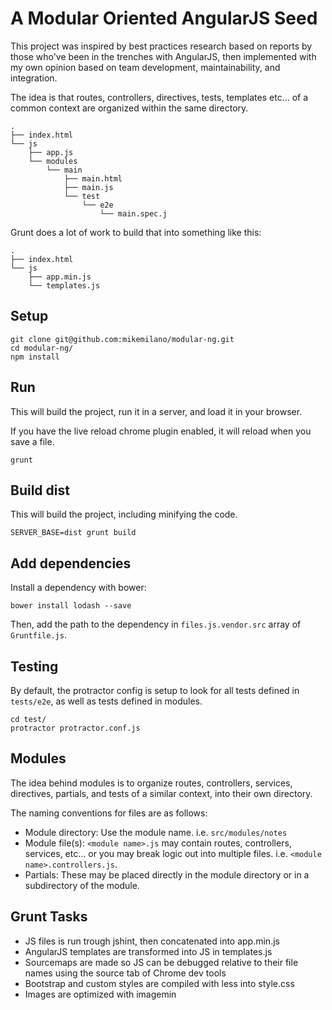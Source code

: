 A Modular Oriented AngularJS Seed
=================================

This project was inspired by best practices research based on reports
by those who've been in the trenches with AngularJS, then implemented
with my own opinion based on team development, maintainability, and integration.

The idea is that routes, controllers, directives, tests, templates etc... of a
common context are organized within the same directory.

```
.
├── index.html
└── js
    ├── app.js
    └── modules
        └── main
            ├── main.html
            ├── main.js
            └── test
                └── e2e
                    └── main.spec.j
```

Grunt does a lot of work to build that into something like this:
```
.
├── index.html
└── js
    ├── app.min.js
    └── templates.js
```


## Setup
```
git clone git@github.com:mikemilano/modular-ng.git
cd modular-ng/
npm install
```

## Run
This will build the project, run it in a server, and load it in your browser.

If you have the live reload chrome plugin enabled, it will reload when you save a file.
```
grunt
```

## Build dist
This will build the project, including minifying the code.
```
SERVER_BASE=dist grunt build
```

## Add dependencies
Install a dependency with bower:
```
bower install lodash --save
```
Then, add the path to the dependency in `files.js.vendor.src` array of `Gruntfile.js`.

## Testing
By default, the protractor config is setup to look for all tests defined in `tests/e2e`,
as well as tests defined in modules.
```
cd test/
protractor protractor.conf.js
```

## Modules

The idea behind modules is to organize routes, controllers,
services, directives, partials, and tests of a similar context, into
their own directory.

The naming conventions for files are as follows:

- Module directory: Use the module name. i.e. `src/modules/notes`
- Module file(s): `<module name>.js` may contain routes, controllers, services,
etc... or you may break logic out into multiple files. i.e. `<module name>.controllers.js`.
- Partials: These may be placed directly in the module directory or in a
subdirectory of the module.

## Grunt Tasks
- JS files is run trough jshint, then concatenated into app.min.js
- AngularJS templates are transformed into JS in templates.js
- Sourcemaps are made so JS can be debugged relative to their file names using the source tab of Chrome dev tools
- Bootstrap and custom styles are compiled with less into style.css
- Images are optimized with imagemin
